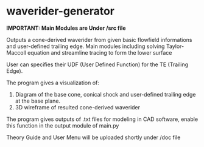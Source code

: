 # waverider-generator
**IMPORTANT: Main Modules are Under /src file**

 Outputs a cone-derived waverider from given basic flowfield informations and user-defined trailing edge. Main modules including solving Taylor-Maccoll equation and streamline tracing to form the lower surface

 User can specifies their UDF (User Defined Function) for the TE (Trailing Edge). 
 
 The program gives a visualization of:
 1. Diagram of the base cone, conical shock and user-defined trailing edge at the base plane.
 2. 3D wireframe of resulted cone-derived waverider

 The program gives outputs of .txt files for modeling in CAD software, enable this function in the output module of main.py
 
 Theory Guide and User Menu will be uploaded shortly under /doc file

